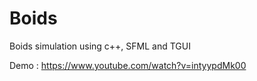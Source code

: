 # Boids
Boids simulation using c++, SFML and TGUI

Demo : https://www.youtube.com/watch?v=intyypdMk00
